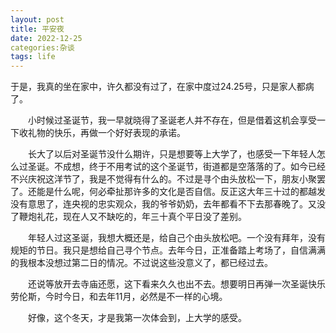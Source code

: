 ```yaml
---
layout: post
title: 平安夜
date: 2022-12-25
categories:杂谈
tags: life
---
```





   于是，我真的坐在家中，许久都没有过了，在家中度过24.25号，只是家人都病了。

  小时候过圣诞节，我一早就晓得了圣诞老人并不存在，但是借着这机会享受一下收礼物的快乐，再做一个好好表现的承诺。

  长大了以后对圣诞节没什么期许，只是想要等上大学了，也感受一下年轻人怎么过圣诞。不成想，终于不用考试的这个圣诞节，街道都是空落落的了。如今已经不兴庆祝这洋节了，我是不觉得有什么的。不过是寻个由头放松一下，朋友小聚罢了。还能是什么呢，何必牵扯那许多的文化是否自信。反正这大年三十过的都越发没有意思了，连央视的忠实观众，我的爷爷奶奶，去年都看不下去那春晚了。又没了鞭炮礼花，现在人又不缺吃的，年三十真个平日没了差别。

  年轻人过这圣诞，我想大概还是，给自己个由头放松吧。一个没有拜年，没有规矩的节日。我只是想给自己寻个节点。去年今日，正准备踏上考场了，自信满满的我根本没想过第二日的情况。不过说这些没意义了，都已经过去。

  还说等放开去寺庙还愿，这下看来久久也出不去。想要明日再弹一次圣诞快乐劳伦斯，今时今日，和去年11月，必然是不一样的心境。

  好像，这个冬天，才是我第一次体会到，上大学的感受。
